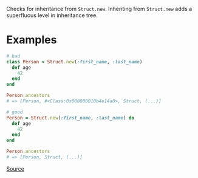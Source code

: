 
Checks for inheritance from `Struct.new`. Inheriting from `Struct.new`
adds a superfluous level in inheritance tree.

# Examples

```ruby
# bad
class Person < Struct.new(:first_name, :last_name)
  def age
    42
  end
end

Person.ancestors
# => [Person, #<Class:0x000000010b4e14a0>, Struct, (...)]

# good
Person = Struct.new(:first_name, :last_name) do
  def age
    42
  end
end

Person.ancestors
# => [Person, Struct, (...)]
```

[Source](http://www.rubydoc.info/gems/rubocop/RuboCop/Cop/Style/StructInheritance)